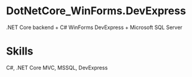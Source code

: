 # DotNetCore_WinForms.DevExpress
.NET Core backend + C# WinForms DevExpress + Microsoft SQL Server
# Skills
C#, .NET Core MVC, MSSQL, DevExpress
